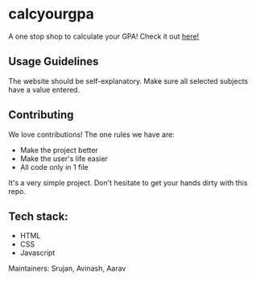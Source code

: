 # calcyourgpa
A one stop shop to calculate your GPA! Check it out [here!](https://avinash-vk.github.io/calcyourgpa/)

## Usage Guidelines
The website should be self-explanatory. Make sure all selected subjects have a value entered.

## Contributing
We love contributions! The one rules we have are:
- Make the project better
- Make the user's life easier
- All code only in 1 file

It's a very simple project. Don't hesitate to get your hands dirty with this repo.

## Tech stack:
- HTML
- CSS
- Javascript

Maintainers: 
Srujan, Avinash, Aarav
